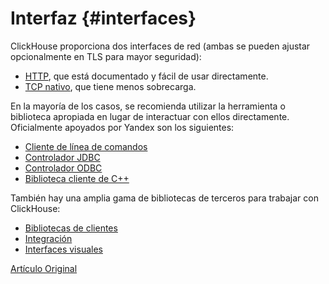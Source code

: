 # Interfaz {#interfaces}

ClickHouse proporciona dos interfaces de red (ambas se pueden ajustar opcionalmente en TLS para mayor seguridad):

-   [HTTP](http.md), que está documentado y fácil de usar directamente.
-   [TCP nativo](tcp.md), que tiene menos sobrecarga.

En la mayoría de los casos, se recomienda utilizar la herramienta o biblioteca apropiada en lugar de interactuar con ellos directamente. Oficialmente apoyados por Yandex son los siguientes:

-   [Cliente de línea de comandos](cli.md)
-   [Controlador JDBC](jdbc.md)
-   [Controlador ODBC](odbc.md)
-   [Biblioteca cliente de C++](cpp.md)

También hay una amplia gama de bibliotecas de terceros para trabajar con ClickHouse:

-   [Bibliotecas de clientes](third-party/client_libraries.md)
-   [Integración](third-party/integrations.md)
-   [Interfaces visuales](third-party/gui.md)

[Artículo Original](https://clickhouse.tech/docs/es/interfaces/) <!--hide-->
